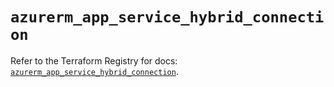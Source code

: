 # `azurerm_app_service_hybrid_connection`

Refer to the Terraform Registry for docs: [`azurerm_app_service_hybrid_connection`](https://registry.terraform.io/providers/hashicorp/azurerm/3.87.0/docs/resources/app_service_hybrid_connection).
